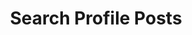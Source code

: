 ---
title: Search Profile Posts
excerpt: |-
  Search for profile posts.

  Required scopes:
  + **post**
api:
  file: lolzteam-public-api-forum.json
  operationId: Search.ProfilePosts
deprecated: false
hidden: false
metadata:
  title: ''
  description: ''
  robots: index
next:
  description: ''
---